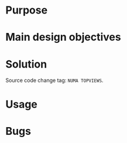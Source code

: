 # Purpose
# Main design objectives
# Solution
Source code change tag: `NUMA TOPVIEWS`.
# Usage
# Bugs